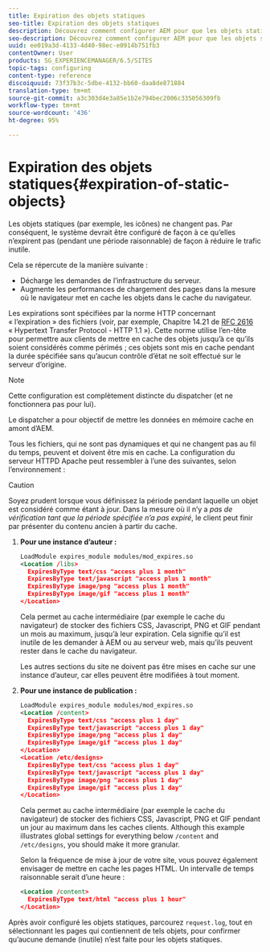 ```yaml
---
title: Expiration des objets statiques
seo-title: Expiration des objets statiques
description: Découvrez comment configurer AEM pour que les objets statiques n’expirent pas (pendant un intervalle de temps raisonnable).
seo-description: Découvrez comment configurer AEM pour que les objets statiques n’expirent pas (pendant un intervalle de temps raisonnable).
uuid: ee019a3d-4133-4d40-98ec-e0914b751fb3
contentOwner: User
products: SG_EXPERIENCEMANAGER/6.5/SITES
topic-tags: configuring
content-type: reference
discoiquuid: 73f37b3c-5dbe-4132-bb60-daa8de871884
translation-type: tm+mt
source-git-commit: a3c303d4e3a85e1b2e794bec2006c335056309fb
workflow-type: tm+mt
source-wordcount: '436'
ht-degree: 95%

---
```



# Expiration des objets statiques{#expiration-of-static-objects}

Les objets statiques (par exemple, les icônes) ne changent pas. Par conséquent, le système devrait être configuré de façon à ce qu’elles n’expirent pas (pendant une période raisonnable) de façon à réduire le trafic inutile.

Cela se répercute de la manière suivante :

* Décharge les demandes de l’infrastructure du serveur.
* Augmente les performances de chargement des pages dans la mesure où le navigateur met en cache les objets dans le cache du navigateur.

Les expirations sont spécifiées par la norme HTTP concernant « l’expiration » des fichiers (voir, par exemple, Chapitre 14.21 de [RFC 2616](https://www.ietf.org/rfc/rfc2616.txt) « Hypertext Transfer Protocol - HTTP 1.1 »). Cette norme utilise l’en-tête pour permettre aux clients de mettre en cache des objets jusqu’à ce qu’ils soient considérés comme périmés ; ces objets sont mis en cache pendant la durée spécifiée sans qu’aucun contrôle d’état ne soit effectué sur le serveur d’origine.

>[!NOTE]
>
>Cette configuration est complètement distincte du dispatcher (et ne fonctionnera pas pour lui).
>
>Le dispatcher a pour objectif de mettre les données en mémoire cache en amont d’AEM.

Tous les fichiers, qui ne sont pas dynamiques et qui ne changent pas au fil du temps, peuvent et doivent être mis en cache. La configuration du serveur HTTPD Apache peut ressembler à l’une des suivantes, selon l’environnement :

>[!CAUTION]
>
>Soyez prudent lorsque vous définissez la période pendant laquelle un objet est considéré comme étant à jour. Dans la mesure où il n’y a *pas de vérification tant que la période spécifiée n’a pas expiré*, le client peut finir par présenter du contenu ancien à partir du cache.

1. **Pour une instance d’auteur :**

   ```xml
   LoadModule expires_module modules/mod_expires.so
   <Location /libs>
     ExpiresByType text/css "access plus 1 month"
     ExpiresByType text/javascript "access plus 1 month"
     ExpiresByType image/png "access plus 1 month"
     ExpiresByType image/gif "access plus 1 month"
   </Location>
   ```

   Cela permet au cache intermédiaire (par exemple le cache du navigateur) de stocker des fichiers CSS, Javascript, PNG et GIF pendant un mois au maximum, jusqu’à leur expiration. Cela signifie qu’il est inutile de les demander à AEM ou au serveur web, mais qu’ils peuvent rester dans le cache du navigateur.

   Les autres sections du site ne doivent pas être mises en cache sur une instance d’auteur, car elles peuvent être modifiées à tout moment.

1. **Pour une instance de publication :**

   ```xml
   LoadModule expires_module modules/mod_expires.so
   <Location /content>
     ExpiresByType text/css "access plus 1 day"
     ExpiresByType text/javascript "access plus 1 day"
     ExpiresByType image/png "access plus 1 day"
     ExpiresByType image/gif "access plus 1 day"
   </Location>
   <Location /etc/designs>
     ExpiresByType text/css "access plus 1 day"
     ExpiresByType text/javascript "access plus 1 day"
     ExpiresByType image/png "access plus 1 day"
     ExpiresByType image/gif "access plus 1 day"
   </Location>
   ```

   Cela permet au cache intermédiaire (par exemple le cache du navigateur) de stocker des fichiers CSS, Javascript, PNG et GIF pendant un jour au maximum dans les caches clients. Although this example illustrates global settings for everything below `/content` and `/etc/designs`, you should make it more granular.

   Selon la fréquence de mise à jour de votre site, vous pouvez également envisager de mettre en cache les pages HTML. Un intervalle de temps raisonnable serait d’une heure :

   ```xml
   <Location /content>
     ExpiresByType text/html "access plus 1 hour"
   </Location>
   ```

Après avoir configuré les objets statiques, parcourez `request.log`, tout en sélectionnant les pages qui contiennent de tels objets, pour confirmer qu’aucune demande (inutile) n’est faite pour les objets statiques.
